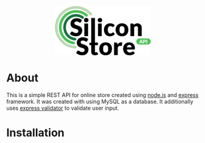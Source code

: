 <p align="center">
<img src="./logo.png" width="250px">
</p>

# About
This is a simple REST API for online store created using [node.js](https://nodejs.org) and [express](https://expressjs.com/) framework. It was created with using MySQL as a database. It additionally uses [express validator](https://express-validator.github.io) to validate user input.
# Installation